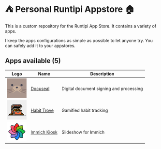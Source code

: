 # ⛺ Personal Runtipi Appstore 🏠
This is a custom repository for the Runtipi App Store.
It contains a variety of apps.

I keep the apps configurations as simple as possible to let anyone try.
You can safely add it to your appstores.

## Apps available (5)

| Logo                                                                     | Name                                                         | Description                                  |
| :----------------------------------------------------------------------: | ------------------------------------------------------------ | -------------------------------------------- |
| <img src="apps/docuseal/metadata/logo.jpg" width="64" height="64">       | [Docuseal](https://github.com/docusealco/docuseal)           | Digital document signing and processing      |
| <img src="apps/habittrove/metadata/logo.jpg" width="64" height="64">     | [Habit Trove](https://github.com/dohsimpson/HabitTrove)      | Gamified habit tracking                      |
| <img src="apps/immich-kiosk/metadata/logo.jpg" width="64" height="64">   | [Immich Kiosk](https://github.com/damongolding/immich-kiosk) | Slideshow for Immich                         |

